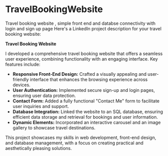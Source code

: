# TravelBookingWebsite
Travel booking website , simple front end and databse connectivity with login and sign up page 
Here's a LinkedIn project description for your travel booking website:


**Travel Booking Website**

I developed a comprehensive travel booking website that offers a seamless user experience, combining functionality with an engaging interface. Key features include:

- **Responsive Front-End Design:** Crafted a visually appealing and user-friendly interface that enhances the browsing experience across devices.
- **User Authentication:** Implemented secure sign-up and login pages, ensuring user data protection.
- **Contact Form:** Added a fully functional "Contact Me" form to facilitate user inquiries and support.
- **Database Integration:** Linked the website to an SQL database, ensuring efficient data storage and retrieval for bookings and user information.
- **Dynamic Elements:** Incorporated an interactive carousel and an image gallery to showcase travel destinations.

This project showcases my skills in web development, front-end design, and database management, with a focus on creating practical and aesthetically pleasing solutions.


